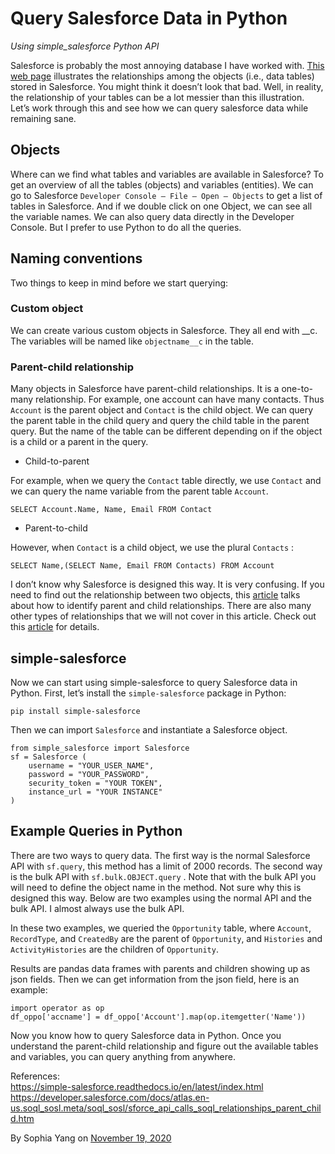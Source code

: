 # Query Salesforce Data in Python
*Using simple_salesforce Python API*

Salesforce is probably the most annoying database I have worked with. [This web page](https://developer.salesforce.com/docs/atlas.en-us.api.meta/api/sforce_api_erd_majors.htm) illustrates the relationships among the objects (i.e., data tables) stored in Salesforce. You might think it doesn’t look that bad. Well, in reality, the relationship of your tables can be a lot messier than this illustration. Let’s work through this and see how we can query salesforce data while remaining sane.


## Objects
Where can we find what tables and variables are available in Salesforce? To get an overview of all the tables (objects) and variables (entities). We can go to Salesforce `Developer Console — File — Open — Objects` to get a list of tables in Salesforce. And if we double click on one Object, we can see all the variable names. We can also query data directly in the Developer Console. But I prefer to use Python to do all the queries.

## Naming conventions
Two things to keep in mind before we start querying:
### Custom object
We can create various custom objects in Salesforce. They all end with __c. The variables will be named like `objectname__c` in the table.
### Parent-child relationship
Many objects in Salesforce have parent-child relationships. It is a one-to-many relationship. For example, one account can have many contacts. Thus `Account` is the parent object and `Contact` is the child object. We can query the parent table in the child query and query the child table in the parent query. But the name of the table can be different depending on if the object is a child or a parent in the query.

- Child-to-parent

For example, when we query the `Contact` table directly, we use `Contact` and we can query the name variable from the parent table `Account`.
```
SELECT Account.Name, Name, Email FROM Contact
```

- Parent-to-child

However, when `Contact` is a child object, we use the plural `Contacts` :
```
SELECT Name,(SELECT Name, Email FROM Contacts) FROM Account
```

I don’t know why Salesforce is designed this way. It is very confusing. If you need to find out the relationship between two objects, this [article](https://developer.salesforce.com/docs/atlas.en-us.soql_sosl.meta/soql_sosl/sforce_api_calls_soql_relationships_parent_child.htm) talks about how to identify parent and child relationships. There are also many other types of relationships that we will not cover in this article. Check out this [article](https://help.salesforce.com/articleView?id=overview_of_custom_object_relationships.htm&type=5) for details.

## simple-salesforce
Now we can start using simple-salesforce to query Salesforce data in Python. First, let’s install the `simple-salesforce` package in Python:
```
pip install simple-salesforce
```
Then we can import `Salesforce` and instantiate a Salesforce object.
```
from simple_salesforce import Salesforce
sf = Salesforce (
    username = "YOUR_USER_NAME",
    password = "YOUR_PASSWORD",
    security_token = "YOUR TOKEN",
    instance_url = "YOUR INSTANCE"
)
```
## Example Queries in Python
There are two ways to query data. The first way is the normal Salesforce API with `sf.query`, this method has a limit of 2000 records. The second way is the bulk API with `sf.bulk.OBJECT.query` . Note that with the bulk API you will need to define the object name in the method. Not sure why this is designed this way. Below are two examples using the normal API and the bulk API. I almost always use the bulk API.

In these two examples, we queried the `Opportunity` table, where `Account`, `RecordType`, and `CreatedBy` are the parent of `Opportunity`, and `Histories` and `ActivityHistories` are the children of `Opportunity`.

<script src="https://gist.github.com/sophiamyang/7749094c482bf7903eb41f107fe6f317.js"></script>

Results are pandas data frames with parents and children showing up as json fields. Then we can get information from the json field, here is an example:
```
import operator as op
df_oppo['accname'] = df_oppo['Account'].map(op.itemgetter('Name'))
```
Now you know how to query Salesforce data in Python. Once you understand the parent-child relationship and figure out the available tables and variables, you can query anything from anywhere.

References:  
https://simple-salesforce.readthedocs.io/en/latest/index.html  
https://developer.salesforce.com/docs/atlas.en-us.soql_sosl.meta/soql_sosl/sforce_api_calls_soql_relationships_parent_child.htm  

By Sophia Yang on [November 19, 2020](https://medium.com/swlh/query-salesforce-data-in-python-e290a00e3cba)